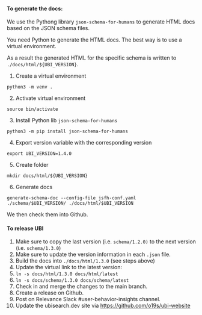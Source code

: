 
#### To generate the docs:

We use the Pythong library `json-schema-for-humans` to generate HTML docs based on the JSON schema files.

You need Python to generate the HTML docs. The best way is to use a virtual environment.

As a result the generated HTML for the specific schema is written to `./docs/html/${UBI_VERSION}`.

1. Create a virtual environment

```
python3 -m venv .
```

2. Activate virtual environment

```
source bin/activate
```

3. Install Python lib `json-schema-for-humans`
```
python3 -m pip install json-schema-for-humans
```

4. Export version variable with the corresponding version

```
export UBI_VERSION=1.4.0
```

5. Create folder 

```
mkdir docs/html/${UBI_VERSION}
```

6. Generate docs

```
generate-schema-doc --config-file jsfh-conf.yaml ./schema/$UBI_VERSION/ ./docs/html/$UBI_VERSION
```

We then check them into Github.

#### To release UBI

1. Make sure to copy the last version (i.e. `schema/1.2.0)` to the next version (i.e. `schema/1.3.0`)
1. Make sure to update the version information in each `.json` file.
1. Build the docs into `./docs/html/1.3.0` (see steps above)
1. Update the virtual link to the latest version: 
  1. `ln -s docs/html/1.3.0 docs/html/latest`
  1. `ln -s docs/schema/1.3.0 docs/schema/latest`
1. Check in and merge the changes to the main branch.
1. Create a release on Github.
1. Post on Relevance Slack #user-behavior-insights channel.
1. Update the ubisearch.dev site via https://github.com/o19s/ubi-website
